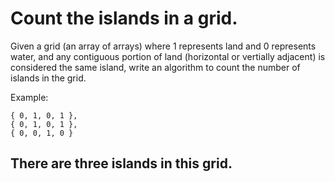 # Count the islands in a grid.

Given a grid (an array of arrays) where 1 represents land and 0 represents
water, and any contiguous portion of land (horizontal or vertially adjacent)
is considered the same island, write an algorithm to count the number of
islands in the grid.

Example:

```
{ 0, 1, 0, 1 },
{ 0, 1, 0, 1 },
{ 0, 0, 1, 0 }
```

## There are three islands in this grid.
